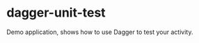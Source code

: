 dagger-unit-test
================

Demo application, shows how to use Dagger to test your activity.
